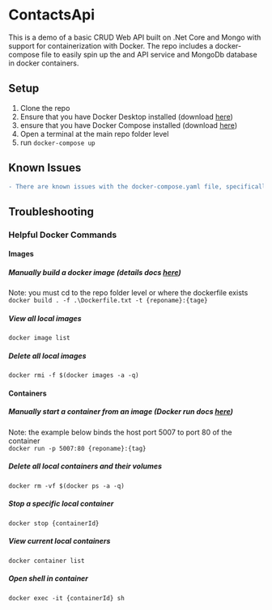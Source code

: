 # ContactsApi
This is a demo of a basic CRUD Web API built on .Net Core and Mongo with support for containerization with Docker.  The repo includes a docker-compose file to easily spin up the and API service and MongoDb database in docker containers.

## Setup
1. Clone the repo
2. Ensure that you have Docker Desktop installed (download [here](https://www.docker.com/products/docker-desktop))
3. ensure that you have Docker Compose installed (download [here](https://docs.docker.com/compose/install/))
4. Open a terminal at the main repo folder level
5. run `docker-compose up`

## Known Issues
```diff
- There are known issues with the docker-compose.yaml file, specifically with connecting to the docker MongoDb instance. This is currently being worked on.  In the meantime you would need to install mongoDb locally, and manually create a MongoDb database named 'ContactsDb'
```

## Troubleshooting

### Helpful Docker Commands

#### Images

##### ***Manually build a docker image*** (details docs [here](https://docs.docker.com/engine/reference/commandline/build/))
Note: you must cd to the repo folder level or where the dockerfile exists  
`docker build . -f .\Dockerfile.txt -t {reponame}:{tage}`
 
##### ***View all local images***    
`docker image list`

##### ***Delete all local images***   
`docker rmi -f $(docker images -a -q)`

#### Containers

##### ***Manually start a container from an image*** (Docker run docs [here](https://docs.docker.com/engine/reference/commandline/run/))
Note: the example below binds the host port 5007 to port 80 of the container   
`docker run -p 5007:80 {reponame}:{tag}`

##### ***Delete all local containers and their volumes***  
`docker rm -vf $(docker ps -a -q)`

##### ***Stop a specific local container***  
`docker stop {containerId}`

##### ***View current local containers***  
`docker container list`

##### ***Open shell in container***  
`docker exec -it {containerId} sh`





